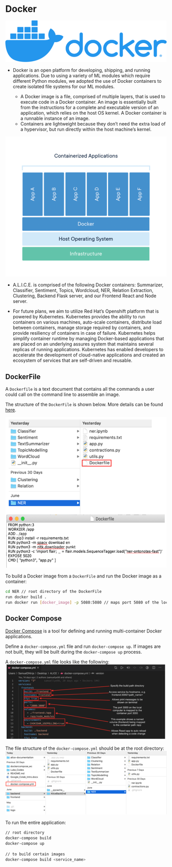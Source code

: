 # Docker

![Docker Logo](./img/docker/docker-logo.png)

- Docker is an open platform for developing, shipping, and running applications. Due to using a variety of ML modules which require different Python modules, we adopted the use of Docker containers to create isolated file systems for our ML modules.

  - A Docker image is a file, comprised of multiple layers, that is used to execute code in a Docker container. An image is essentially built from the instructions for a complete and executable version of an application, which relies on the host OS kernel. A Docker container is a runnable instance of an image.
  - Containers are lightweight because they don’t need the extra load of a hypervisor, but run directly within the host machine’s kernel.

![Docker Container](./img/docker/docker-container.png)

- A.L.I.C.E. is comprised of the following Docker containers: Summarizer, Classifier, Sentiment, Topics, Wordcloud, NER, Relation Extraction, Clustering, Backend Flask server, and our Frontend React and Node server.

- For future plans, we aim to utilize Red Hat’s Openshift platform that is powered by Kubernetes. Kubernetes provides the ability to run containers on various machines, auto-scale containers, distribute load between containers, manage storage required by containers, and provide resiliency of containers in case of failure. Kubernetes helps simplify container runtime by managing Docker-based applications that are placed on an underlying assures system that maintains several replicas of running applications. Kubernetes has enabled developers to accelerate the development of cloud-native applications and created an ecosystem of services that are self-driven and reusable.

## DockerFile

A `Dockerfile` is a text document that contains all the commands a user could call on the command line to assemble an image.

The structure of the `DockerFile` is shown below. More details can be found [here](https://docs.docker.com/engine/reference/builder/).

![DockerFile](./img/docker/docker-file.png)

To build a Docker image from a `DockerFile` and run the Docker image as a container:

```bash
cd NER // root directory of the DockerFile
run docker build .
run docker run [docker_image] -p 5080:5080 // maps port 5080 of the localhost to the port of the container
```

## Docker Compose

[Docker Compose](https://docs.docker.com/compose/) is a tool for defining and running multi-container Docker applications.

Define a `docker-compose.yml` file and run `docker-compose up`. If images are not built, they will be built during the `docker-compose up` process.

A `docker-compose.yml` file looks like the following:
![Docker Compose yml](./img/docker/docker-compose.png)

The file structure of the `docker-compose.yml` should be at the root directory:
![Docker Compose directory](./img/docker/docker-compose-directory.png)

To run the entire application:

```bash
// root directory
docker-compose build
docker-compose up

// to build certain images
docker-compose build <service_name>
```
